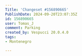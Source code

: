 ```yaml
---
Title: 'Changeset #156890665'
PublishDate: 2024-09-20T23:07:35Z
id: 156890665
user: Tomas_J
comment: Parking
created_by: Vespucci 20.0.4.0
tags:
- Montenegro

---
```

